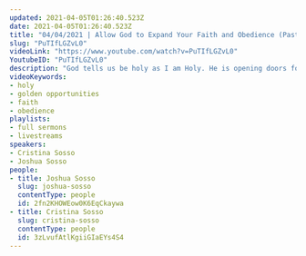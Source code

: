 ```yaml
---
updated: 2021-04-05T01:26:40.523Z
date: 2021-04-05T01:26:40.523Z
title: "04/04/2021 | Allow God to Expand Your Faith and Obedience (Pastor Joshua Sosso)"
slug: "PuTIfLGZvL0"
videoLink: "https://www.youtube.com/watch?v=PuTIfLGZvL0"
YoutubeID: "PuTIfLGZvL0"
description: "God tells us be holy as I am Holy. He is opening doors for us, golden opportunities and He requires a certain amount of obedience from us and faith put into action. If we truly acted as if we believed God as we say, then the way we carry out our life would look very different. Our opinions and schedules wouldn't be our top priority. Pastor Josh encourages us to allow God to lead you this week. Submit yourself to Him and put your faith and obedience into action. Consecrate yourself as the Israelites were instructed by Joshua in Joshua 3:5, \"Consecrate yourselves, for tomorrow the Lord will do amazing things among you.\" This sermon was delivered by Pastor Joshua Sosso at Freedom Fellowship Church International on April 4, 2021."
videoKeywords:
- holy
- golden opportunities
- faith
- obedience
playlists:
- full sermons
- livestreams
speakers:
- Cristina Sosso
- Joshua Sosso
people:
- title: Joshua Sosso
  slug: joshua-sosso
  contentType: people
  id: 2fn2KHOWEow0K6EqCkaywa
- title: Cristina Sosso
  slug: cristina-sosso
  contentType: people
  id: 3zLvufAtlKgiiGIaEYs4S4
---
```

